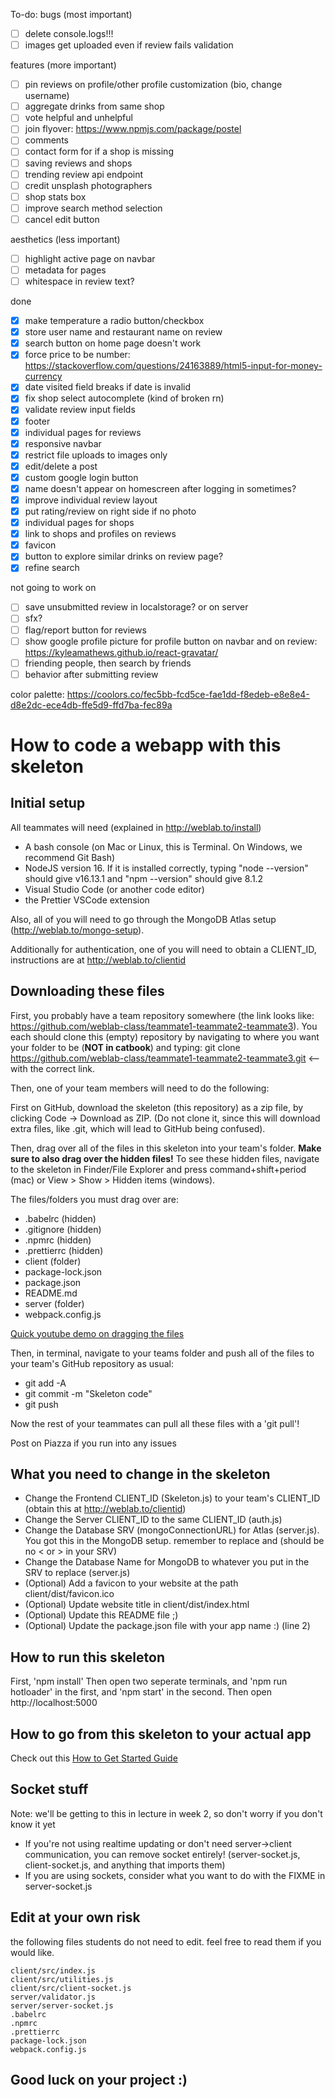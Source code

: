 To-do:
bugs (most important)

- [ ] delete console.logs!!!
- [ ] images get uploaded even if review fails validation

features (more important)

- [ ] pin reviews on profile/other profile customization (bio, change username)
- [ ] aggregate drinks from same shop
- [ ] vote helpful and unhelpful
- [ ] join flyover: https://www.npmjs.com/package/postel
- [ ] comments
- [ ] contact form for if a shop is missing
- [ ] saving reviews and shops
- [ ] trending review api endpoint
- [ ] credit unsplash photographers
- [ ] shop stats box
- [ ] improve search method selection
- [ ] cancel edit button

aesthetics (less important)

- [ ] highlight active page on navbar
- [ ] metadata for pages
- [ ] whitespace in review text?

done

- [x] make temperature a radio button/checkbox
- [x] store user name and restaurant name on review
- [x] search button on home page doesn't work
- [x] force price to be number: https://stackoverflow.com/questions/24163889/html5-input-for-money-currency
- [x] date visited field breaks if date is invalid
- [x] fix shop select autocomplete (kind of broken rn)
- [x] validate review input fields
- [x] footer
- [x] individual pages for reviews
- [x] responsive navbar
- [x] restrict file uploads to images only
- [x] edit/delete a post
- [x] custom google login button
- [x] name doesn't appear on homescreen after logging in sometimes?
- [x] improve individual review layout
- [x] put rating/review on right side if no photo
- [x] individual pages for shops
- [x] link to shops and profiles on reviews
- [x] favicon
- [x] button to explore similar drinks on review page?
- [x] refine search

not going to work on

- [ ] save unsubmitted review in localstorage? or on server
- [ ] sfx?
- [ ] flag/report button for reviews
- [ ] show google profile picture for profile button on navbar and on review: https://kyleamathews.github.io/react-gravatar/
- [ ] friending people, then search by friends
- [ ] behavior after submitting review

color palette: https://coolors.co/fec5bb-fcd5ce-fae1dd-f8edeb-e8e8e4-d8e2dc-ece4db-ffe5d9-ffd7ba-fec89a

# How to code a webapp with this skeleton

## Initial setup

All teammates will need (explained in http://weblab.to/install)

- A bash console (on Mac or Linux, this is Terminal. On Windows, we recommend Git Bash)
- NodeJS version 16. If it is installed correctly, typing "node --version" should give v16.13.1 and "npm --version" should give 8.1.2
- Visual Studio Code (or another code editor)
- the Prettier VSCode extension

Also, all of you will need to go through the MongoDB Atlas setup (http://weblab.to/mongo-setup).

Additionally for authentication, one of you will need to obtain a CLIENT_ID, instructions are at http://weblab.to/clientid

## Downloading these files

First, you probably have a team repository somewhere (the link looks like: https://github.com/weblab-class/teammate1-teammate2-teammate3). You each should clone this (empty) repository by navigating to where you want your folder to be (**NOT in catbook**) and typing: git clone https://github.com/weblab-class/teammate1-teammate2-teammate3.git <-- with the correct link.

Then, one of your team members will need to do the following:

First on GitHub, download the skeleton (this repository) as a zip file, by clicking Code -> Download as ZIP. (Do not clone it, since this will download extra files, like .git, which will lead to GitHub being confused).

Then, drag over all of the files in this skeleton into your team's folder. **Make sure to also drag over the hidden files!** To see these hidden files, navigate to the skeleton in Finder/File Explorer and press command+shift+period (mac) or View > Show > Hidden items (windows).

The files/folders you must drag over are:

- .babelrc (hidden)
- .gitignore (hidden)
- .npmrc (hidden)
- .prettierrc (hidden)
- client (folder)
- package-lock.json
- package.json
- README.md
- server (folder)
- webpack.config.js

[Quick youtube demo on dragging the files](https://www.youtube.com/watch?v=7Q_xxowPW1c)

Then, in terminal, navigate to your teams folder and push all of the files to your team's GitHub repository as usual:

- git add -A
- git commit -m "Skeleton code"
- git push

Now the rest of your teammates can pull all these files with a 'git pull'!

Post on Piazza if you run into any issues

## What you need to change in the skeleton

- Change the Frontend CLIENT_ID (Skeleton.js) to your team's CLIENT_ID (obtain this at http://weblab.to/clientid)
- Change the Server CLIENT_ID to the same CLIENT_ID (auth.js)
- Change the Database SRV (mongoConnectionURL) for Atlas (server.js). You got this in the MongoDB setup. remember to replace <password> and <dbname> (should be no < or > in your SRV)
- Change the Database Name for MongoDB to whatever you put in the SRV to replace <dbname> (server.js)
- (Optional) Add a favicon to your website at the path client/dist/favicon.ico
- (Optional) Update website title in client/dist/index.html
- (Optional) Update this README file ;)
- (Optional) Update the package.json file with your app name :) (line 2)

## How to run this skeleton

First, 'npm install'
Then open two seperate terminals, and 'npm run hotloader' in the first, and 'npm start' in the second.
Then open http://localhost:5000

## How to go from this skeleton to your actual app

Check out this [How to Get Started Guide](http://weblab.to/get-started)

## Socket stuff

Note: we'll be getting to this in lecture in week 2, so don't worry if you don't know it yet

- If you're not using realtime updating or don't need server->client communication, you can remove socket entirely! (server-socket.js, client-socket.js, and anything that imports them)
- If you are using sockets, consider what you want to do with the FIXME in server-socket.js

## Edit at your own risk

the following files students do not need to edit. feel free to read them if you would like.

```
client/src/index.js
client/src/utilities.js
client/src/client-socket.js
server/validator.js
server/server-socket.js
.babelrc
.npmrc
.prettierrc
package-lock.json
webpack.config.js
```

## Good luck on your project :)
